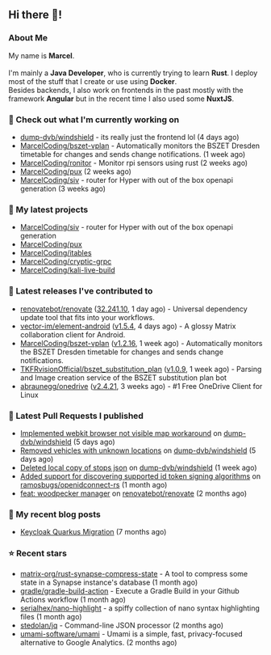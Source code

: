 ## Hi there 👋!




### About Me

My name is **Marcel**.
<br><br>
I'm mainly a **Java Developer**, who is currently trying to learn **Rust**. I deploy most of the stuff that I create or use using **Docker**.
<br>
Besides backends, I also work on frontends in the past mostly with the framework **Angular** but in the recent time I also used some **NuxtJS**. 



### 👷 Check out what I'm currently working on

- [dump-dvb/windshield](https://github.com/dump-dvb/windshield) - its really just the frontend lol (4 days ago)
- [MarcelCoding/bszet-vplan](https://github.com/MarcelCoding/bszet-vplan) - Automatically monitors the BSZET Dresden timetable for changes and sends change notifications.  (1 week ago)
- [MarcelCoding/ronitor](https://github.com/MarcelCoding/ronitor) - Monitor rpi sensors using rust (2 weeks ago)
- [MarcelCoding/pux](https://github.com/MarcelCoding/pux) (2 weeks ago)
- [MarcelCoding/siv](https://github.com/MarcelCoding/siv) - router for Hyper with out of the box openapi generation (3 weeks ago)

### 🌱 My latest projects

- [MarcelCoding/siv](https://github.com/MarcelCoding/siv) - router for Hyper with out of the box openapi generation
- [MarcelCoding/pux](https://github.com/MarcelCoding/pux)
- [MarcelCoding/itables](https://github.com/MarcelCoding/itables)
- [MarcelCoding/cryptic-grpc](https://github.com/MarcelCoding/cryptic-grpc)
- [MarcelCoding/kali-live-build](https://github.com/MarcelCoding/kali-live-build)

### 🔭 Latest releases I've contributed to

- [renovatebot/renovate](https://github.com/renovatebot/renovate) ([32.241.10](https://github.com/renovatebot/renovate/releases/tag/32.241.10), 1 day ago) - Universal dependency update tool that fits into your workflows.
- [vector-im/element-android](https://github.com/vector-im/element-android) ([v1.5.4](https://github.com/vector-im/element-android/releases/tag/v1.5.4), 4 days ago) - A glossy Matrix collaboration client for Android.
- [MarcelCoding/bszet-vplan](https://github.com/MarcelCoding/bszet-vplan) ([v1.2.16](https://github.com/MarcelCoding/bszet-vplan/releases/tag/v1.2.16), 1 week ago) - Automatically monitors the BSZET Dresden timetable for changes and sends change notifications. 
- [TKFRvisionOfficial/bszet_substitution_plan](https://github.com/TKFRvisionOfficial/bszet_substitution_plan) ([v1.0.9](https://github.com/TKFRvisionOfficial/bszet_substitution_plan/releases/tag/v1.0.9), 1 week ago) - Parsing and Image creation service of the BSZET substitution plan bot
- [abraunegg/onedrive](https://github.com/abraunegg/onedrive) ([v2.4.21](https://github.com/abraunegg/onedrive/releases/tag/v2.4.21), 3 weeks ago) - #1 Free OneDrive Client for Linux

### 🔨 Latest Pull Requests I published

- [Implemented webkit browser not visible map workaround](https://github.com/dump-dvb/windshield/pull/9) on [dump-dvb/windshield](https://github.com/dump-dvb/windshield) (5 days ago)
- [Removed vehicles with unknown locations](https://github.com/dump-dvb/windshield/pull/8) on [dump-dvb/windshield](https://github.com/dump-dvb/windshield) (5 days ago)
- [Deleted local copy of stops json](https://github.com/dump-dvb/windshield/pull/6) on [dump-dvb/windshield](https://github.com/dump-dvb/windshield) (1 week ago)
- [Added support for discovering supported id token signing algorithms](https://github.com/ramosbugs/openidconnect-rs/pull/87) on [ramosbugs/openidconnect-rs](https://github.com/ramosbugs/openidconnect-rs) (1 month ago)
- [feat: woodpecker manager](https://github.com/renovatebot/renovate/pull/17297) on [renovatebot/renovate](https://github.com/renovatebot/renovate) (2 months ago)

### 📜 My recent blog posts

- [Keycloak Quarkus Migration](https://m4rc3l.de/blog/keycloak-quarkus-migration) (7 months ago)

### ⭐ Recent stars

- [matrix-org/rust-synapse-compress-state](https://github.com/matrix-org/rust-synapse-compress-state) - A tool to compress some state in a Synapse instance&#39;s database (1 month ago)
- [gradle/gradle-build-action](https://github.com/gradle/gradle-build-action) - Execute a Gradle Build in your Github Actions workflow (1 month ago)
- [serialhex/nano-highlight](https://github.com/serialhex/nano-highlight) - a spiffy collection of nano syntax highlighting files (1 month ago)
- [stedolan/jq](https://github.com/stedolan/jq) - Command-line JSON processor (2 months ago)
- [umami-software/umami](https://github.com/umami-software/umami) - Umami is a simple, fast, privacy-focused alternative to Google Analytics. (2 months ago)
